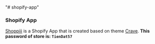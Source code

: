 "# shopify-app" 
### Shopify App 
[Shoppiii](https://tiendat57.myshopify.com/) is a Shopify App that is created based on theme [Crave](https://themes.shopify.com/themes/crave/styles/default?price%5B%5D=free&surface_inter_position=1&surface_intra_position=10&surface_type=all).
**This password of store is: ```TienDat57```**
